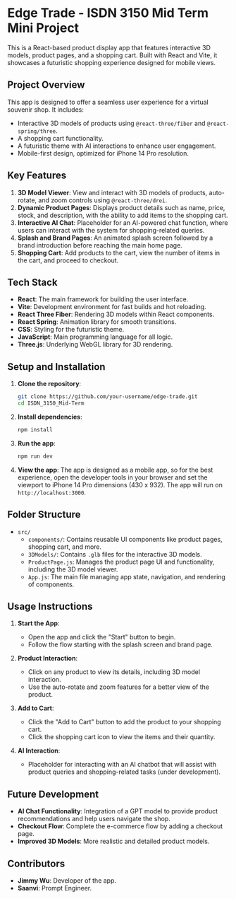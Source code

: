 # Edge Trade - ISDN 3150 Mid Term Mini Project

This is a React-based product display app that features interactive 3D models, product pages, and a shopping cart. Built with React and Vite, it showcases a futuristic shopping experience designed for mobile views.

## Project Overview

This app is designed to offer a seamless user experience for a virtual souvenir shop. It includes:
- Interactive 3D models of products using `@react-three/fiber` and `@react-spring/three`.
- A shopping cart functionality.
- A futuristic theme with AI interactions to enhance user engagement.
- Mobile-first design, optimized for iPhone 14 Pro resolution.

## Key Features

1. **3D Model Viewer**: View and interact with 3D models of products, auto-rotate, and zoom controls using `@react-three/drei`.
2. **Dynamic Product Pages**: Displays product details such as name, price, stock, and description, with the ability to add items to the shopping cart.
3. **Interactive AI Chat**: Placeholder for an AI-powered chat function, where users can interact with the system for shopping-related queries.
4. **Splash and Brand Pages**: An animated splash screen followed by a brand introduction before reaching the main home page.
5. **Shopping Cart**: Add products to the cart, view the number of items in the cart, and proceed to checkout.

## Tech Stack

- **React**: The main framework for building the user interface.
- **Vite**: Development environment for fast builds and hot reloading.
- **React Three Fiber**: Rendering 3D models within React components.
- **React Spring**: Animation library for smooth transitions.
- **CSS**: Styling for the futuristic theme.
- **JavaScript**: Main programming language for all logic.
- **Three.js**: Underlying WebGL library for 3D rendering.

## Setup and Installation

1. **Clone the repository**:
    ```bash
    git clone https://github.com/your-username/edge-trade.git
    cd ISDN_3150_Mid-Term
    ```

2. **Install dependencies**:
    ```bash
    npm install
    ```

3. **Run the app**:
    ```bash
    npm run dev
    ```

4. **View the app**:
    The app is designed as a mobile app, so for the best experience, open the developer tools in your browser and set the viewport to iPhone 14 Pro dimensions (430 x 932). The app will run on `http://localhost:3000`.

## Folder Structure

- `src/`
  - `components/`: Contains reusable UI components like product pages, shopping cart, and more.
  - `3DModels/`: Contains `.glb` files for the interactive 3D models.
  - `ProductPage.js`: Manages the product page UI and functionality, including the 3D model viewer.
  - `App.js`: The main file managing app state, navigation, and rendering of components.

## Usage Instructions

1. **Start the App**:
    - Open the app and click the "Start" button to begin.
    - Follow the flow starting with the splash screen and brand page.
    
2. **Product Interaction**:
    - Click on any product to view its details, including 3D model interaction.
    - Use the auto-rotate and zoom features for a better view of the product.
    
3. **Add to Cart**:
    - Click the "Add to Cart" button to add the product to your shopping cart.
    - Click the shopping cart icon to view the items and their quantity.

4. **AI Interaction**:
    - Placeholder for interacting with an AI chatbot that will assist with product queries and shopping-related tasks (under development).

## Future Development

- **AI Chat Functionality**: Integration of a GPT model to provide product recommendations and help users navigate the shop.
- **Checkout Flow**: Complete the e-commerce flow by adding a checkout page.
- **Improved 3D Models**: More realistic and detailed product models.

## Contributors

- **Jimmy Wu**: Developer of the app.
- **Saanvi**: Prompt Engineer.